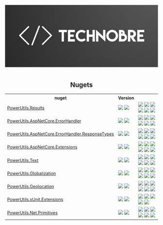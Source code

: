 <div align="center">
<a href='https://github.com/TechNobre/'><img style="display: block;" src="https://github.com/TechNobre/.github/blob/main/assets/banner-small.png?raw=true"></a>

<br/>

## Nugets

<table style='width:100%'>
  <tr>
    <th>nuget</th>
    <th>Version</th>
    <th></th>
  </tr>



  <tr>
    <td><a href='https://github.com/TechNobre/PowerUtils.Results'>PowerUtils.Results</a></td>
    <td>
      <a href='https://www.nuget.org/packages/PowerUtils.Results'><img src='https://img.shields.io/nuget/v/PowerUtils.Results.svg'></a>
      <a href='https://www.nuget.org/packages/PowerUtils.Results'><img src='https://img.shields.io/nuget/dt/PowerUtils.Results.svg'></a>
    </td>
    <td>
      <a href='https://github.com/TechNobre/PowerUtils.Results/actions/workflows/tests.yml'><img src='https://github.com/TechNobre/PowerUtils.Results/actions/workflows/tests.yml/badge.svg'></a>
      <a href='https://sonarcloud.io/summary/new_code?id=TechNobre_PowerUtils.Results'><img src='https://sonarcloud.io/api/project_badges/measure?project=TechNobre_PowerUtils.Results&metric=alert_status'></a>
      <a href='https://sonarcloud.io/summary/new_code?id=TechNobre_PowerUtils.Results'><img src='https://sonarcloud.io/api/project_badges/measure?project=TechNobre_PowerUtils.Results&metric=coverage'></a>
      <a href='https://sonarcloud.io/summary/new_code?id=TechNobre_PowerUtils.Results'><img src='https://sonarcloud.io/api/project_badges/measure?project=TechNobre_PowerUtils.Results&metric=reliability_rating'></a>
      <a href='https://sonarcloud.io/summary/new_code?id=TechNobre_PowerUtils.Results'><img src='https://sonarcloud.io/api/project_badges/measure?project=TechNobre_PowerUtils.Results&metric=bugs'></a>
      <a href='https://dashboard.stryker-mutator.io/reports/github.com/TechNobre/PowerUtils.Results/main'><img src='https://img.shields.io/endpoint?style=flat&url=https%3A%2F%2Fbadge-api.stryker-mutator.io%2Fgithub.com%2FTechNobre%2FPowerUtils.Results%2Fmain'></a>
    </td>
  </tr>



  <tr>
    <td><a href='https://github.com/TechNobre/PowerUtils.AspNetCore.ErrorHandler'>PowerUtils.AspNetCore.ErrorHandler</a></td>
    <td>
      <a href='https://www.nuget.org/packages/PowerUtils.AspNetCore.ErrorHandler'><img src='https://img.shields.io/nuget/v/PowerUtils.AspNetCore.ErrorHandler.svg'></a>
      <a href='https://www.nuget.org/packages/PowerUtils.AspNetCore.ErrorHandler'><img src='https://img.shields.io/nuget/dt/PowerUtils.AspNetCore.ErrorHandler.svg'></a>
    </td>
    <td>
      <a href='https://github.com/TechNobre/PowerUtils.AspNetCore.ErrorHandler/actions/workflows/tests.yml'><img src='https://github.com/TechNobre/PowerUtils.AspNetCore.ErrorHandler/actions/workflows/tests.yml/badge.svg'></a>
      <a href='https://sonarcloud.io/summary/new_code?id=TechNobre_PowerUtils.AspNetCore.ErrorHandler'><img src='https://sonarcloud.io/api/project_badges/measure?project=TechNobre_PowerUtils.AspNetCore.ErrorHandler&metric=alert_status'></a>
      <a href='https://sonarcloud.io/summary/new_code?id=TechNobre_PowerUtils.AspNetCore.ErrorHandler'><img src='https://sonarcloud.io/api/project_badges/measure?project=TechNobre_PowerUtils.AspNetCore.ErrorHandler&metric=coverage'></a>
      <a href='https://sonarcloud.io/summary/new_code?id=TechNobre_PowerUtils.AspNetCore.ErrorHandler'><img src='https://sonarcloud.io/api/project_badges/measure?project=TechNobre_PowerUtils.AspNetCore.ErrorHandler&metric=reliability_rating'></a>
      <a href='https://sonarcloud.io/summary/new_code?id=TechNobre_PowerUtils.AspNetCore.ErrorHandler'><img src='https://sonarcloud.io/api/project_badges/measure?project=TechNobre_PowerUtils.AspNetCore.ErrorHandler&metric=bugs'></a>
      <a href='https://dashboard.stryker-mutator.io/reports/github.com/TechNobre/PowerUtils.AspNetCore.ErrorHandler/main'><img src='https://img.shields.io/endpoint?style=flat&url=https%3A%2F%2Fbadge-api.stryker-mutator.io%2Fgithub.com%2FTechNobre%2FPowerUtils.AspNetCore.ErrorHandler%2Fmain'></a>
    </td>
  </tr>



  <tr>
    <td><a href='https://github.com/TechNobre/PowerUtils.AspNetCore.ErrorHandler.ResponseTypes'>PowerUtils.AspNetCore.ErrorHandler.ResponseTypes</a></td>
    <td>
      <a href='https://www.nuget.org/packages/PowerUtils.AspNetCore.ErrorHandler.ResponseTypes'><img src='https://img.shields.io/nuget/v/PowerUtils.AspNetCore.ErrorHandler.ResponseTypes.svg'></a>
      <a href='https://www.nuget.org/packages/PowerUtils.AspNetCore.ErrorHandler.ResponseTypes'><img src='https://img.shields.io/nuget/dt/PowerUtils.AspNetCore.ErrorHandler.ResponseTypes.svg'></a>
    </td>
    <td>
      <a href='https://github.com/TechNobre/PowerUtils.AspNetCore.ErrorHandler.ResponseTypes/actions/workflows/tests.yml'><img src='https://github.com/TechNobre/PowerUtils.AspNetCore.ErrorHandler.ResponseTypes/actions/workflows/tests.yml/badge.svg'></a>
      <a href='https://sonarcloud.io/summary/new_code?id=TechNobre_PowerUtils.AspNetCore.ErrorHandler.ResponseTypes'><img src='https://sonarcloud.io/api/project_badges/measure?project=TechNobre_PowerUtils.AspNetCore.ErrorHandler.ResponseTypes&metric=alert_status'></a>
      <a href='https://sonarcloud.io/summary/new_code?id=TechNobre_PowerUtils.AspNetCore.ErrorHandler.ResponseTypes'><img src='https://sonarcloud.io/api/project_badges/measure?project=TechNobre_PowerUtils.AspNetCore.ErrorHandler.ResponseTypes&metric=coverage'></a>
      <a href='https://sonarcloud.io/summary/new_code?id=TechNobre_PowerUtils.AspNetCore.ErrorHandler.ResponseTypes'><img src='https://sonarcloud.io/api/project_badges/measure?project=TechNobre_PowerUtils.AspNetCore.ErrorHandler.ResponseTypes&metric=reliability_rating'></a>
      <a href='https://sonarcloud.io/summary/new_code?id=TechNobre_PowerUtils.AspNetCore.ErrorHandler.ResponseTypes'><img src='https://sonarcloud.io/api/project_badges/measure?project=TechNobre_PowerUtils.AspNetCore.ErrorHandler.ResponseTypes&metric=bugs'></a>
      <a href='https://dashboard.stryker-mutator.io/reports/github.com/TechNobre/PowerUtils.AspNetCore.ErrorHandler.ResponseTypes/main'><img src='https://img.shields.io/endpoint?style=flat&url=https%3A%2F%2Fbadge-api.stryker-mutator.io%2Fgithub.com%2FTechNobre%2FPowerUtils.AspNetCore.ErrorHandler.ResponseTypes%2Fmain'></a>
    </td>
  </tr>



 <tr>
    <td><a href='https://github.com/TechNobre/PowerUtils.AspNetCore.Extensions'>PowerUtils.AspNetCore.Extensions</a></td>
    <td>
      <a href='https://www.nuget.org/packages/PowerUtils.AspNetCore.Extensions'><img src='https://img.shields.io/nuget/v/PowerUtils.AspNetCore.Extensions.svg'></a>
      <a href='https://www.nuget.org/packages/PowerUtils.AspNetCore.Extensions'><img src='https://img.shields.io/nuget/dt/PowerUtils.AspNetCore.Extensions.svg'></a>
    </td>
    <td>
      <a href='https://github.com/TechNobre/PowerUtils.AspNetCore.Extensions/actions/workflows/tests.yml'><img src='https://github.com/TechNobre/PowerUtils.AspNetCore.Extensions/actions/workflows/tests.yml/badge.svg'></a>
      <a href='https://sonarcloud.io/summary/new_code?id=TechNobre_PowerUtils.AspNetCore.Extensions'><img src='https://sonarcloud.io/api/project_badges/measure?project=TechNobre_PowerUtils.AspNetCore.Extensions&metric=alert_status'></a>
      <a href='https://sonarcloud.io/summary/new_code?id=TechNobre_PowerUtils.AspNetCore.Extensions'><img src='https://sonarcloud.io/api/project_badges/measure?project=TechNobre_PowerUtils.AspNetCore.Extensions&metric=coverage'></a>
      <a href='https://sonarcloud.io/summary/new_code?id=TechNobre_PowerUtils.AspNetCore.Extensions'><img src='https://sonarcloud.io/api/project_badges/measure?project=TechNobre_PowerUtils.AspNetCore.Extensions&metric=reliability_rating'></a>
      <a href='https://sonarcloud.io/summary/new_code?id=TechNobre_PowerUtils.AspNetCore.Extensions'><img src='https://sonarcloud.io/api/project_badges/measure?project=TechNobre_PowerUtils.AspNetCore.Extensions&metric=bugs'></a>
      <a href='https://dashboard.stryker-mutator.io/reports/github.com/TechNobre/PowerUtils.AspNetCore.Extensions/main'><img src='https://img.shields.io/endpoint?style=flat&url=https%3A%2F%2Fbadge-api.stryker-mutator.io%2Fgithub.com%2FTechNobre%2FPowerUtils.AspNetCore.Extensions%2Fmain'></a>
    </td>
  </tr>



  <tr>
    <td><a href='https://github.com/TechNobre/PowerUtils.Text'>PowerUtils.Text</a></td>
    <td>
      <a href='https://www.nuget.org/packages/PowerUtils.Text'><img src='https://img.shields.io/nuget/v/PowerUtils.Text.svg'></a>
      <a href='https://www.nuget.org/packages/PowerUtils.Text'><img src='https://img.shields.io/nuget/dt/PowerUtils.Text.svg'></a>
    </td>
    <td>
      <a href='https://github.com/TechNobre/PowerUtils.Text/actions/workflows/tests.yml'><img src='https://github.com/TechNobre/PowerUtils.Text/actions/workflows/tests.yml/badge.svg'></a>
      <a href='https://sonarcloud.io/summary/new_code?id=TechNobre_PowerUtils.Text'><img src='https://sonarcloud.io/api/project_badges/measure?project=TechNobre_PowerUtils.Text&metric=alert_status'></a>
      <a href='https://sonarcloud.io/summary/new_code?id=TechNobre_PowerUtils.Text'><img src='https://sonarcloud.io/api/project_badges/measure?project=TechNobre_PowerUtils.Text&metric=coverage'></a>
      <a href='https://sonarcloud.io/summary/new_code?id=TechNobre_PowerUtils.Text'><img src='https://sonarcloud.io/api/project_badges/measure?project=TechNobre_PowerUtils.Text&metric=reliability_rating'></a>
      <a href='https://sonarcloud.io/summary/new_code?id=TechNobre_PowerUtils.Text'><img src='https://sonarcloud.io/api/project_badges/measure?project=TechNobre_PowerUtils.Text&metric=bugs'></a>
      <a href='https://dashboard.stryker-mutator.io/reports/github.com/TechNobre/PowerUtils.Text/main'><img src='https://img.shields.io/endpoint?style=flat&url=https%3A%2F%2Fbadge-api.stryker-mutator.io%2Fgithub.com%2FTechNobre%2FPowerUtils.Text%2Fmain'></a>
    </td>
  </tr>



  <tr>
    <td><a href='https://github.com/TechNobre/PowerUtils.Globalization'>PowerUtils.Globalization</a></td>
    <td>
      <a href='https://www.nuget.org/packages/PowerUtils.Globalization'><img src='https://img.shields.io/nuget/v/PowerUtils.Globalization.svg'></a>
      <a href='https://www.nuget.org/packages/PowerUtils.Globalization'><img src='https://img.shields.io/nuget/dt/PowerUtils.Globalization.svg'></a>
    </td>
    <td>
      <a href='https://github.com/TechNobre/PowerUtils.Globalization/actions/workflows/tests.yml'><img src='https://github.com/TechNobre/PowerUtils.Globalization/actions/workflows/tests.yml/badge.svg'></a>
      <a href='https://sonarcloud.io/summary/new_code?id=TechNobre_PowerUtils.Globalization'><img src='https://sonarcloud.io/api/project_badges/measure?project=TechNobre_PowerUtils.Globalization&metric=alert_status'></a>
      <a href='https://sonarcloud.io/summary/new_code?id=TechNobre_PowerUtils.Globalization'><img src='https://sonarcloud.io/api/project_badges/measure?project=TechNobre_PowerUtils.Globalization&metric=coverage'></a>
      <a href='https://sonarcloud.io/summary/new_code?id=TechNobre_PowerUtils.Globalization'><img src='https://sonarcloud.io/api/project_badges/measure?project=TechNobre_PowerUtils.Globalization&metric=reliability_rating'></a>
      <a href='https://sonarcloud.io/summary/new_code?id=TechNobre_PowerUtils.Globalization'><img src='https://sonarcloud.io/api/project_badges/measure?project=TechNobre_PowerUtils.Globalization&metric=bugs'></a>
      <a href='https://dashboard.stryker-mutator.io/reports/github.com/TechNobre/PowerUtils.Globalization/main'><img src='https://img.shields.io/endpoint?style=flat&url=https%3A%2F%2Fbadge-api.stryker-mutator.io%2Fgithub.com%2FTechNobre%2FPowerUtils.Globalization%2Fmain'></a>
    </td>
  </tr>



<tr>
    <td><a href='https://github.com/TechNobre/PowerUtils.Geolocation'>PowerUtils.Geolocation</a></td>
    <td>
      <a href='https://www.nuget.org/packages/PowerUtils.Geolocation'><img src='https://img.shields.io/nuget/v/PowerUtils.Geolocation.svg'></a>
      <a href='https://www.nuget.org/packages/PowerUtils.Geolocation'><img src='https://img.shields.io/nuget/dt/PowerUtils.Geolocation.svg'></a>
    </td>
    <td>
      <a href='https://github.com/TechNobre/PowerUtils.Geolocation/actions/workflows/tests.yml'><img src='https://github.com/TechNobre/PowerUtils.Geolocation/actions/workflows/tests.yml/badge.svg'></a>
      <a href='https://sonarcloud.io/summary/new_code?id=TechNobre_PowerUtils.Geolocation'><img src='https://sonarcloud.io/api/project_badges/measure?project=TechNobre_PowerUtils.Geolocation&metric=alert_status'></a>
      <a href='https://sonarcloud.io/summary/new_code?id=TechNobre_PowerUtils.Geolocation'><img src='https://sonarcloud.io/api/project_badges/measure?project=TechNobre_PowerUtils.Geolocation&metric=coverage'></a>
      <a href='https://sonarcloud.io/summary/new_code?id=TechNobre_PowerUtils.Geolocation'><img src='https://sonarcloud.io/api/project_badges/measure?project=TechNobre_PowerUtils.Geolocation&metric=reliability_rating'></a>
      <a href='https://sonarcloud.io/summary/new_code?id=TechNobre_PowerUtils.Geolocation'><img src='https://sonarcloud.io/api/project_badges/measure?project=TechNobre_PowerUtils.Geolocation&metric=bugs'></a>
      <a href='https://dashboard.stryker-mutator.io/reports/github.com/TechNobre/PowerUtils.Geolocation/main'><img src='https://img.shields.io/endpoint?style=flat&url=https%3A%2F%2Fbadge-api.stryker-mutator.io%2Fgithub.com%2FTechNobre%2FPowerUtils.Geolocation%2Fmain'></a>
    </td>
  </tr>



  <tr>
    <td><a href='https://github.com/TechNobre/PowerUtils.xUnit.Extensions'>PowerUtils.xUnit.Extensions</a></td>
    <td>
      <a href='https://www.nuget.org/packages/PowerUtils.xUnit.Extensions'><img src='https://img.shields.io/nuget/v/PowerUtils.xUnit.Extensions.svg'></a>
      <a href='https://www.nuget.org/packages/PowerUtils.xUnit.Extensions'><img src='https://img.shields.io/nuget/dt/PowerUtils.xUnit.Extensions.svg'></a>
    </td>
    <td>
      <a href='https://github.com/TechNobre/PowerUtils.xUnit.Extensions/actions/workflows/tests.yml'><img src='https://github.com/TechNobre/PowerUtils.xUnit.Extensions/actions/workflows/tests.yml/badge.svg'></a>
      <a href='https://sonarcloud.io/summary/new_code?id=TechNobre_PowerUtils.xUnit.Extensions'><img src='https://sonarcloud.io/api/project_badges/measure?project=TechNobre_PowerUtils.xUnit.Extensions&metric=alert_status'></a>
      <a href='https://sonarcloud.io/summary/new_code?id=TechNobre_PowerUtils.xUnit.Extensions'><img src='https://sonarcloud.io/api/project_badges/measure?project=TechNobre_PowerUtils.xUnit.Extensions&metric=reliability_rating'></a>
      <a href='https://sonarcloud.io/summary/new_code?id=TechNobre_PowerUtils.xUnit.Extensions'><img src='https://sonarcloud.io/api/project_badges/measure?project=TechNobre_PowerUtils.xUnit.Extensions&metric=bugs'></a>
      <a href='https://dashboard.stryker-mutator.io/reports/github.com/TechNobre/PowerUtils.xUnit.Extensions/main'><img src='https://img.shields.io/endpoint?style=flat&url=https%3A%2F%2Fbadge-api.stryker-mutator.io%2Fgithub.com%2FTechNobre%2FPowerUtils.xUnit.Extensions%2Fmain'></a>
    </td>
  </tr>



  <tr>
    <td><a href='https://github.com/TechNobre/PowerUtils.Net.Primitives'>PowerUtils.Net.Primitives</a></td>
    <td>
      <a href='https://www.nuget.org/packages/PowerUtils.Net.Primitives'><img src='https://img.shields.io/nuget/v/PowerUtils.Net.Primitives.svg'></a>
      <a href='https://www.nuget.org/packages/PowerUtils.Net.Primitives'><img src='https://img.shields.io/nuget/dt/PowerUtils.Net.Primitives.svg'></a>
    </td>
    <td>
      <a href='https://github.com/TechNobre/PowerUtils.Net.Primitives/actions/workflows/tests.yml'><img src='https://github.com/TechNobre/PowerUtils.Net.Primitives/actions/workflows/tests.yml/badge.svg'></a>
      <a href='https://sonarcloud.io/summary/new_code?id=TechNobre_PowerUtils.Net.Primitives'><img src='https://sonarcloud.io/api/project_badges/measure?project=TechNobre_PowerUtils.Net.Primitives&metric=alert_status'></a>
      <a href='https://sonarcloud.io/summary/new_code?id=TechNobre_PowerUtils.Net.Primitives'><img src='https://sonarcloud.io/api/project_badges/measure?project=TechNobre_PowerUtils.Net.Primitives&metric=coverage'></a>
      <a href='https://sonarcloud.io/summary/new_code?id=TechNobre_PowerUtils.Net.Primitives'><img src='https://sonarcloud.io/api/project_badges/measure?project=TechNobre_PowerUtils.Net.Primitives&metric=reliability_rating'></a>
      <a href='https://sonarcloud.io/summary/new_code?id=TechNobre_PowerUtils.Net.Primitives'><img src='https://sonarcloud.io/api/project_badges/measure?project=TechNobre_PowerUtils.Net.Primitives&metric=bugs'></a>
      <a href='https://dashboard.stryker-mutator.io/reports/github.com/TechNobre/PowerUtils.Net.Primitives/main'><img src='https://img.shields.io/endpoint?style=flat&url=https%3A%2F%2Fbadge-api.stryker-mutator.io%2Fgithub.com%2FTechNobre%2FPowerUtils.Net.Primitives%2Fmain'></a>
    </td>
  </tr>

</table>
